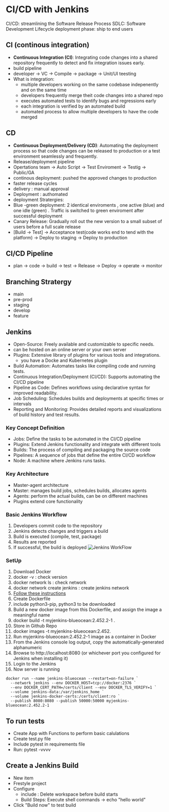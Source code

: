 # CI/CD with Jenkins

CI/CD: streamlining the Software Release Process
SDLC: Software Development Lifecycle
deployment phase: ship to end users

## CI (continous integration)

- **Continuous Integration (CI)**: Integrating code changes into a shared repository frequently to detect and fix integration issues early.
- build pipeline
- developer -> VC -> Compile -> package -> Unit/UI teesting
- What is integration:
  - multiple developers working on the same codebase indepenently and on the same time
  - developers frequently merge theit code changes into a shared repo
  - executes automated tests to identify bugs and regressions early
  - each integration is verified by an automated build
  - automated process to allow multiple developers to have the code merged

## CD

- **Continuous Deployment/Delivery (CD)**: Automating the deployment process so that code changes can be released to production or a test
environment seamlessly and frequently.
- Release/deployment pipeline
- Opertations team -> Auto Script -> Test Enviroment -> Testig -> Public/GA
- continous deployment: pushed the approved changes to production
- faster release cycles
- delivery : manual approval
- Deployment : authomated
- deployment Stratergies:
- Blue -green deployment: 2 identical enviroments , one active (blue) and one idle (green) . Traffic is switched to green enviroment after successful deployment
- Canary Release: Gradually roll out the new version to a small subset of users before a full scale release
- [Build -> Test] -> Acceptance test(code works end to tend with the platform) -> Deploy to staging -> Deploy to production

## CI/CD Pipeline

- plan -> code -> build -> test -> Release -> Deploy -> operate -> monitor

## Branching Stratergy

- main
- pre-prod
- staging
- develop
- feature

## Jenkins

- Open-Source: Freely available and customizable to specific needs.
- can be hosted on an online server or your own server
- Plugins: Extensive library of plugins for various tools and integrations.
  - you have a Docke and Kubernetes plugin 
- Build Automation: Automates tasks like compiling code and running tests.
- Continuous Integration/Deployment (CI/CD): Supports automating the CI/CD pipeline
- Pipeline as Code: Defines workflows using declarative syntax for improved readability.
- Job Scheduling: Schedules builds and deployments at specific times or intervals
- Reporting and Monitoring: Provides detailed reports and visualizations of build history and test results.

### Key Concept Definition

- Jobs: Define the tasks to be automated in the CI/CD pipeline
- Plugins: Extend Jenkins functionality and integrate with different tools
- Builds: The process of compiling and packaging the source code
- Pipelines: A sequence of jobs that define the entire CI/CD workflow
- Node: A machine where Jenkins runs tasks.

### Key Architecture

- Master-agent architecture
- Master: manages build jobs, schedules builds, allocates agents
- Agents: perform the actual builds, can be on different machines
- Plugins extend core functionality

### Basic Jenkins Workflow

1. Developers commit code to the repository
2. Jenkins detects changes and triggers a build
3. Build is executed (compile, test, package)
4. Results are reported
5. If successful, the build is deployed
![Jenkins WorkFlow](image.png)

### SetUp

1. Download Docker
2. docker -v : check version
3. docker network ls : check network
4. docker network create jenkins : create jenkins network
5. [Follow these instructions](https://www.jenkins.io/doc/book/installing/docker/)
6. Create Dockerfile
7. include python3-pip, python3 to be downloaded
8. Build a new docker image from this Dockerfile, and assign the image a meaningful name
9. docker build -t myjenkins-blueocean:2.452.2-1 .
10. Store in Github Repo
11. docker images -t myjenkins-blueocean:2.452.
12. Run myjenkins-blueocean:2.452.2-1 image as a container in Docker
13. From the Jenkins console log output, copy the automatically-generated alphanumeric
14. Browse to http://localhost:8080 (or whichever port you configured for Jenkins when installing it)
15. Login to the Jenkins
16. Now server is running

```docker
docker run --name jenkins-blueocean --restart=on-failure `
  --network jenkins --env DOCKER_HOST=tcp://docker:2376 `
  --env DOCKER_CERT_PATH=/certs/client --env DOCKER_TLS_VERIFY=1 `
  --volume jenkins-data:/var/jenkins_home `
  --volume jenkins-docker-certs:/certs/client:ro `
  --publish 8080:8080 --publish 50000:50000 myjenkins-blueocean:2.452.2-1
```

## To run tests

- Create App with Functions to perform basic calulations
- Create test.py file
- Include pytest in requirements file
- Run: pytest -vvvv

## Create a Jenkins Build

- New item
- Frestyle project
- Configure
  - include : Delete workspace before build starts
  - Build Steps: Execute shell commands -> echo "hello world"
- Click "Build now" to test build